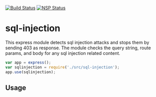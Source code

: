 [![Build Status](https://secure.travis-ci.org/ghafran/sql-injection.png)](http://travis-ci.org/ghafran/sql-injection)
[![NSP Status](https://nodesecurity.io/orgs/ghafran/projects/c6cb2b07-e84b-4985-84ca-ea057c88cadb/badge)](https://nodesecurity.io/orgs/ghafran/projects/c6cb2b07-e84b-4985-84ca-ea057c88cadb)

sql-injection
=============

This express module detects sql injection attacks and stops them by sending 403 as response.
The module checks the query string, route params, and body for any sql injection related content.

```js
var app = express();
var sqlinjection = require('./src/sql-injection');
app.use(sqlinjection);
```

## Usage